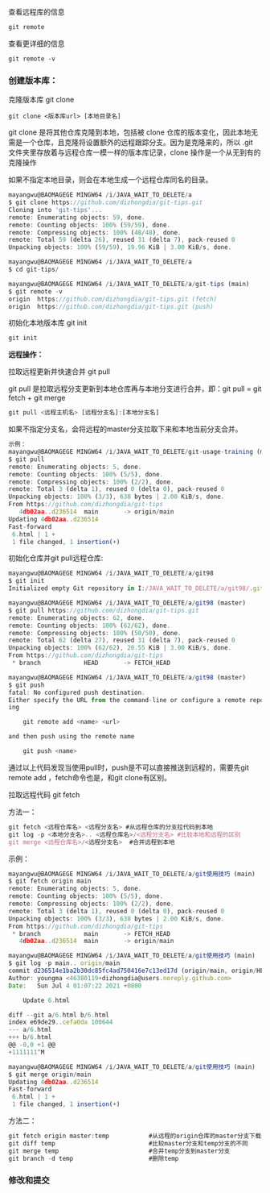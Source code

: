 

查看远程库的信息

```java
git remote
```

查看更详细的信息

```
git remote -v
```

### 创建版本库：

克隆版本库 git clone

```
git clone <版本库url> [本地目录名]
```

git clone 是将其他仓库克隆到本地，包括被 clone 仓库的版本变化，因此本地无需是一个仓库，且克隆将设置额外的远程跟踪分支。因为是克隆来的，所以 .git 文件夹里存放着与远程仓库一模一样的版本库记录，clone 操作是一个从无到有的克隆操作

如果不指定本地目录，则会在本地生成一个远程仓库同名的目录。

```javascript
mayangwu@BAOMAGEGE MINGW64 /i/JAVA_WAIT_TO_DELETE/a
$ git clone https://github.com/dizhongdia/git-tips.git
Cloning into 'git-tips'...
remote: Enumerating objects: 59, done.
remote: Counting objects: 100% (59/59), done.
remote: Compressing objects: 100% (48/48), done.
remote: Total 59 (delta 26), reused 31 (delta 7), pack-reused 0
Unpacking objects: 100% (59/59), 19.96 KiB | 3.00 KiB/s, done.

mayangwu@BAOMAGEGE MINGW64 /i/JAVA_WAIT_TO_DELETE/a
$ cd git-tips/

mayangwu@BAOMAGEGE MINGW64 /i/JAVA_WAIT_TO_DELETE/a/git-tips (main)
$ git remote -v
origin  https://github.com/dizhongdia/git-tips.git (fetch)
origin  https://github.com/dizhongdia/git-tips.git (push)

```

初始化本地版本库 git init

```javascript
git init
```

**远程操作：**

拉取远程更新并快速合并 git pull

git pull 是拉取远程分支更新到本地仓库再与本地分支进行合并，即：git pull = git fetch + git merge

```javascript
git pull <远程主机名> [远程分支名]:[本地分支名]
```

如果不指定分支名，会将远程的master分支拉取下来和本地当前分支合并。

```javascript
示例：
mayangwu@BAOMAGEGE MINGW64 /i/JAVA_WAIT_TO_DELETE/git-usage-training (main)
$ git pull
remote: Enumerating objects: 5, done.
remote: Counting objects: 100% (5/5), done.
remote: Compressing objects: 100% (2/2), done.
remote: Total 3 (delta 1), reused 0 (delta 0), pack-reused 0
Unpacking objects: 100% (3/3), 638 bytes | 2.00 KiB/s, done.
From https://github.com/dizhongdia/git-tips
   4db02aa..d236514  main       -> origin/main
Updating 4db02aa..d236514
Fast-forward
 6.html | 1 +
 1 file changed, 1 insertion(+)

```

初始化仓库并git pull远程仓库:

```javascript
mayangwu@BAOMAGEGE MINGW64 /i/JAVA_WAIT_TO_DELETE/a/git98
$ git init
Initialized empty Git repository in I:/JAVA_WAIT_TO_DELETE/a/git98/.git/

mayangwu@BAOMAGEGE MINGW64 /i/JAVA_WAIT_TO_DELETE/a/git98 (master)
$ git pull https://github.com/dizhongdia/git-tips.git
remote: Enumerating objects: 62, done.
remote: Counting objects: 100% (62/62), done.
remote: Compressing objects: 100% (50/50), done.
remote: Total 62 (delta 27), reused 31 (delta 7), pack-reused 0
Unpacking objects: 100% (62/62), 20.55 KiB | 3.00 KiB/s, done.
From https://github.com/dizhongdia/git-tips
 * branch            HEAD       -> FETCH_HEAD

mayangwu@BAOMAGEGE MINGW64 /i/JAVA_WAIT_TO_DELETE/a/git98 (master)
$ git push
fatal: No configured push destination.
Either specify the URL from the command-line or configure a remote repository us
ing

    git remote add <name> <url>

and then push using the remote name

    git push <name>

```
通过以上代码发现当使用pull时，push是不可以直接推送到远程的，需要先git remote add <name> <url>，fetch命令也是，和git clone有区别。

拉取远程代码 git fetch

方法一：

```javascript
git fetch <远程仓库名> <远程分支名> #从远程仓库的分支拉代码到本地
git log -p <本地分支名>.. <远程仓库名>/<远程分支名> #比较本地和远程的区别
git merge <远程仓库名>/<远程分支名>  #合并远程到本地
```

示例：

```javascript
mayangwu@BAOMAGEGE MINGW64 /i/JAVA_WAIT_TO_DELETE/a/git使用技巧 (main)
$ git fetch origin main
remote: Enumerating objects: 5, done.
remote: Counting objects: 100% (5/5), done.
remote: Compressing objects: 100% (2/2), done.
remote: Total 3 (delta 1), reused 0 (delta 0), pack-reused 0
Unpacking objects: 100% (3/3), 638 bytes | 2.00 KiB/s, done.
From https://github.com/dizhongdia/git-tips
 * branch            main       -> FETCH_HEAD
   4db02aa..d236514  main       -> origin/main

mayangwu@BAOMAGEGE MINGW64 /i/JAVA_WAIT_TO_DELETE/a/git使用技巧 (main)
$ git log -p main.. origin/main
commit d236514e1ba2b30dc85fc4ad750416e7c13ed17d (origin/main, origin/HEAD)
Author: youngma <46380119+dizhongdia@users.noreply.github.com>
Date:   Sun Jul 4 01:07:22 2021 +0800

    Update 6.html

diff --git a/6.html b/6.html
index e69de29..cefa0da 100644
--- a/6.html
+++ b/6.html
@@ -0,0 +1 @@
+1111111^M

mayangwu@BAOMAGEGE MINGW64 /i/JAVA_WAIT_TO_DELETE/a/git使用技巧 (main)
$ git merge origin/main
Updating 4db02aa..d236514
Fast-forward
 6.html | 1 +
 1 file changed, 1 insertion(+)

```

方法二：

```javascript
git fetch origin master:temp           #从远程的origin仓库的master分支下载到本地并新建一个分支temp
git diff temp                          #比较master分支和temp分支的不同
git merge temp                         #合并temp分支到master分支
git branch -d temp                     #删除temp
```

### 修改和提交

